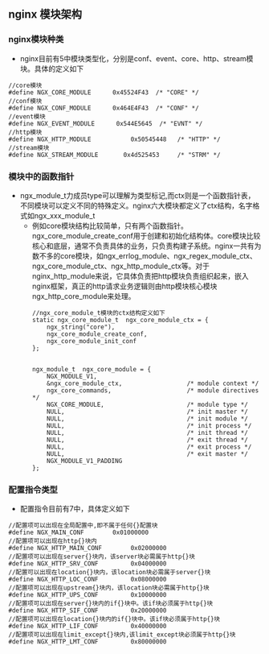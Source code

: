 ## nginx 模块架构

### nginx模块种类
- nginx目前有5中模块类型化，分别是conf、event、core、http、stream模块。具体的定义如下
```
//core模块
#define NGX_CORE_MODULE      0x45524F43  /* "CORE" */
//conf模块
#define NGX_CONF_MODULE      0x464E4F43  /* "CONF" */
//event模块
#define NGX_EVENT_MODULE      0x544E5645  /* "EVNT" */
//http模块
#define NGX_HTTP_MODULE           0x50545448   /* "HTTP" */
//stream模块
#define NGX_STREAM_MODULE       0x4d525453     /* "STRM" */

```

### 模块中的函数指针
- ngx_module_t力成员type可以理解为类型标记,而ctx则是一个函数指针表，不同模块可以定义不同的特殊定义。nginx六大模块都定义了ctx结构，名字格式如ngx_xxx_module_t
  - 例如core模块结构比较简单，只有两个函数指针。ngx_core_module_create_conf用于创建和初始化结构体。core模块比较核心和底层，通常不负责具体的业务，只负责构建子系统。nginx一共有为数不多的core模块，如ngx_errlog_module、ngx_regex_module_ctx、ngx_core_module_ctx、ngx_http_module_ctx等。对于nginx_http_module来说，它具体负责把http模块负责组织起来，嵌入nginx框架，真正的http请求业务逻辑则由http模块核心模块ngx_http_core_module来处理。
    ```
    //ngx_core_module_t模块的ctx结构定义如下
    static ngx_core_module_t  ngx_core_module_ctx = {
        ngx_string("core"),
        ngx_core_module_create_conf,
        ngx_core_module_init_conf
    };


    ngx_module_t  ngx_core_module = {
        NGX_MODULE_V1,
        &ngx_core_module_ctx,                  /* module context */
        ngx_core_commands,                     /* module directives */
        NGX_CORE_MODULE,                       /* module type */
        NULL,                                  /* init master */
        NULL,                                  /* init module */
        NULL,                                  /* init process */
        NULL,                                  /* init thread */
        NULL,                                  /* exit thread */
        NULL,                                  /* exit process */
        NULL,                                  /* exit master */
        NGX_MODULE_V1_PADDING
    };
    ```
### 配置指令类型
- 配置指令目前有7中，具体定义如下
```
//配置项可以出现在全局配置中,即不属于任何{}配置块
#define NGX_MAIN_CONF        0x01000000
//配置项可以出现在http{}块内
#define NGX_HTTP_MAIN_CONF        0x02000000
//配置项可以出现在server{}块内，该server块必需属于http{}块
#define NGX_HTTP_SRV_CONF         0x04000000
//配置可以出现在location{}块内，该location块必需属于server{}块
#define NGX_HTTP_LOC_CONF         0x08000000
//配置项可以出现在upstream{}块内，该location块必需属于http{}块
#define NGX_HTTP_UPS_CONF         0x10000000
//配置项可以出现在server{}块内的if{}块中。该if块必须属于http{}块
#define NGX_HTTP_SIF_CONF         0x20000000
//配置项可以出现在location{}块内的if{}块中。该if块必须属于http{}块
#define NGX_HTTP_LIF_CONF         0x40000000
//配置项可以出现在limit_except{}块内,该limit_except块必须属于http{}块
#define NGX_HTTP_LMT_CONF         0x80000000
```